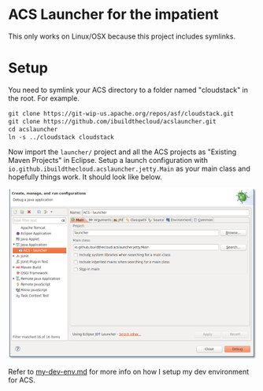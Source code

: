 ACS Launcher for the impatient
==============================

This only works on Linux/OSX because this project includes symlinks.

Setup
=====

You need to symlink your ACS directory to a folder named "cloudstack" in the
root.  For example.

    git clone https://git-wip-us.apache.org/repos/asf/cloudstack.git
    git clone https://github.com/ibuildthecloud/acslauncher.git
    cd acslauncher
    ln -s ../cloudstack cloudstack

Now import the `launcher/` project and all the ACS projects as
"Existing Maven Projects" in Eclipse.  Setup a launch configuration with
`io.github.ibuildthecloud.acslauncher.jetty.Main` as your main class and
hopefully things work.  It should look like below.

![Launcher](launcher.png)


Refer to [my-dev-env.md](my-dev-env.md) for more info on how I setup my dev environment
for ACS.
